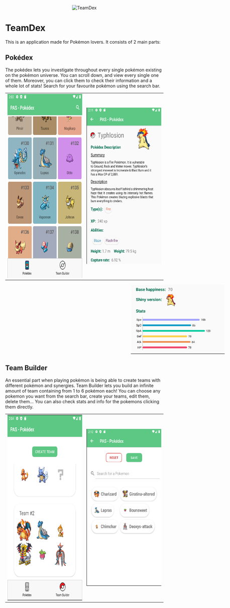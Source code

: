 <p align="center">
  <img width="1701" height="1134" src="/pokedex/src/main/res/drawable-xxhdpi/logo.png" alt="TeamDex">
</p>

# TeamDex
 
 This is an application made for Pokémon lovers. It consists of 2 main parts:
 
 ## Pokédex
 The pokédex lets you investigate throughout every single pokémon existing on the pokémon universe. You can scroll down, and view every single one of them. 
 Moreover, you can click them to check their information and a whole lot of stats! Search for your favourite pokémon using the search bar.
 <table width = "100%" align = "center">
  <tr>
    <td width = "33%" style = "text-align:left"> <img width="354" height="587" src="/pokedex/src/main/res/drawable-xxhdpi/pokedex_overview.png" alt="Pokedex"></td>
    <td width = "33%" style = "text-align:right"> <img width="301" height="498" src="/pokedex/src/main/res/drawable-xxhdpi/pokemon_overview_1.png" alt="pokemon_overview"></td>
  </tr>
</table>
<p align="center" style="padding-left:100px;">
  <img width="299" height="221" src="/pokedex/src/main/res/drawable-xxhdpi/pokemon_overview_2.png" style="padding-left: 300px;" alt="pokemon_overview_2">
</p>

## Team Builder

An essential part when playing pokémon is being able to create teams with different pokémon and synergies. Team Builder lets you build an infinite amount of team containing from 1 to 6 pokémon each! You can choose any pokemon you want from the search bar, create your teams, edit them, delete them... You can also check stats and info for the pokemons clicking them directly.
<table width = "100%" align = "center">
  <tr>
    <td width = "33%" style = "text-align:left"> <img width="354" height="591" src="/pokedex/src/main/res/drawable-xxhdpi/teambuilder_overview.png" alt="team_builder"></td>
    <td width = "33%" style = "text-align:right"> <img width="301" height="500" src="/pokedex/src/main/res/drawable-xxhdpi/team_overview.png" alt="team_overview"></td>
  </tr>
</table>
